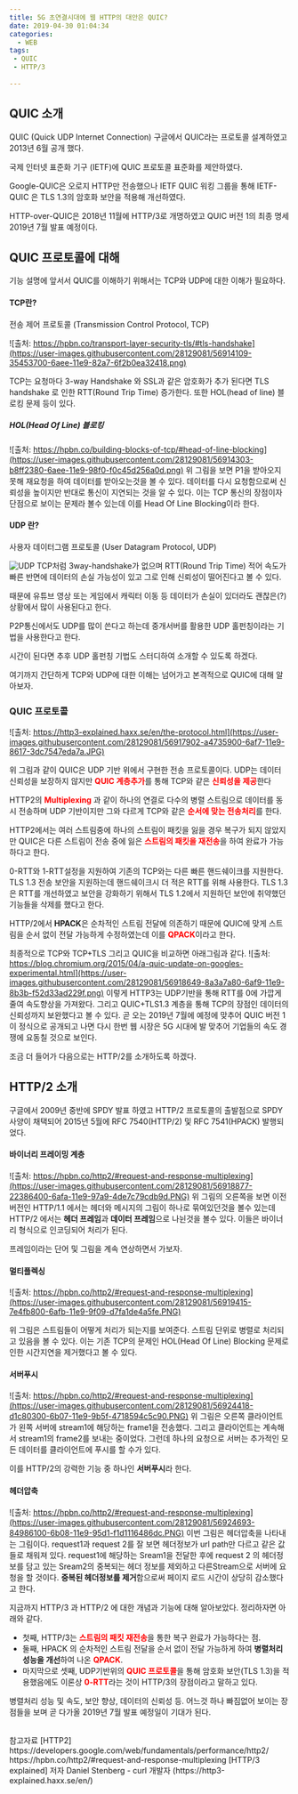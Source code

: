 ```yaml
---
title: 5G 초연결시대에 웹 HTTP의 대안은 QUIC?
date: 2019-04-30 01:04:34
categories:
  - WEB
tags:
 - QUIC
 - HTTP/3
 
---
```


## QUIC 소개
QUIC (Quick UDP Internet Connection)
구글에서 QUIC라는 프로토콜 설계하였고 2013년 6월 공개 했다.

국제 인터넷 표준화 기구 (IETF)에 QUIC 프로토콜 표준화를 제안하였다.

Google-QUIC은 오로지 HTTP만 전송했으나 IETF QUIC 워킹 그룹을 통해 IETF-QUIC 은 TLS 1.3의 암호화 보안을 적용해 개선하였다.

HTTP-over-QUIC은 2018년 11월에 HTTP/3로 개명하였고 QUIC 버전 1의 최종 명세 2019년 7월 발표 예정이다.

## QUIC 프로토콜에 대해
기능 설명에 앞서서 QUIC를 이해하기 위해서는 TCP와 UDP에 대한 이해가 필요하다.

#### TCP란?
전송 제어 프로토콜
(Transmission Control Protocol, TCP)

![출처: https://hpbn.co/transport-layer-security-tls/#tls-handshake](https://user-images.githubusercontent.com/28129081/56914109-35453700-6aee-11e9-82a7-6f2b0ea32418.png)

TCP는 요청마다 3-way Handshake 와 SSL과 같은 암호화가 추가 된다면 TLS handshake 로 인한 RTT(Round Trip Time) 증가한다.
또한 HOL(head of line) 블로킹 문제 등이 있다.

##### HOL(Head Of Line) 블로킹
![출처: https://hpbn.co/building-blocks-of-tcp/#head-of-line-blocking](https://user-images.githubusercontent.com/28129081/56914303-b8ff2380-6aee-11e9-98f0-f0c45d256a0d.png)
 위 그림을 보면 P1을 받아오지 못해 재요청을 하여 데이터를 받아오는것을 볼 수 있다. 데이터를 다시 요청함으로써 신뢰성을 높이지만 반대로 통신이 지연되는 것을 알 수 있다.
이는 TCP 통신의 장점이자 단점으로 보이는 문제라 볼수 있는데 이를 Head Of Line Blocking이라 한다.

#### UDP 란?
사용자 데이터그램 프로토콜
(User Datagram Protocol, UDP)

![UDP](https://user-images.githubusercontent.com/28129081/56914420-067b9080-6aef-11e9-8752-c69a8028374d.png)
TCP처럼 3way-handshake가 없으며 RTT(Round Trip Time) 적어 속도가 빠른 반면에 데이터의 손실 가능성이 있고 그로 인해 신뢰성이 떨어진다고 볼 수 있다.

때문에 유튜브 영상 또는 게임에서 캐릭터 이동 등 데이터가 손실이 있더라도 괜찮은(?) 상황에서 많이 사용된다고 한다.

P2P통신에서도 UDP를 많이 쓴다고 하는데 중개서버를 활용한 UDP 홀펀칭이라는 기법을 사용한다고 한다.

시간이 된다면 추후 UDP 홀펀칭 기법도 스터디하여 소개할 수 있도록 하겠다.

여기까지 간단하게 TCP와 UDP에 대한 이해는 넘어가고 본격적으로 QUIC에 대해 알아보자.

### QUIC 프로토콜
![출처: https://http3-explained.haxx.se/en/the-protocol.html](https://user-images.githubusercontent.com/28129081/56917902-a4735900-6af7-11e9-8617-3dc7547eda7a.JPG)

위 그림과 같이 QUIC은 UDP 기반 위에서 구현한 전송 프로토콜이다. UDP는 데이터 신뢰성을 보장하지 않지만 <span style="color:red">**QUIC 계층추가**</span>를 통해 TCP와 같은 <span style="color:red">**신뢰성을 제공**</span>한다

HTTP2의 <span style="color:red">**Multiplexing**</span> 과 같이 하나의 연결로 다수의 병렬 스트림으로 데이터를 동시 전송하며 UDP 기반이지만 그와 다르게 TCP와 같은 <span style="color:red">**순서에 맞는 전송처리**</span>를 한다.

HTTP2에서는 여러 스트림중에 하나의 스트림이 패킷을 잃을 경우 복구가 되지 않았지만 QUIC은 다른 스트림이 전송 중에 잃은 <span style="color:red">**스트림의 패킷을 재전송**</span>을 하여 완료가 가능하다고 한다.

0-RTT와 1-RTT설정을 지원하여 기존의 TCP와는 다른 빠른 핸드쉐이크를 지원한다. TLS 1.3 전송 보안을 지원하는데 핸드쉐이크시 더 적은 RTT를 위해 사용한다.
TLS 1.3은 RTT를 개선하였고 보안을 강화하기 위해서 TLS 1.2에서 지원하던 보안에 취약했던 기능들을 삭제를 했다고 한다.

HTTP/2에서 **HPACK**은 순차적인 스트림 전달에 의존하기 때문에 QUIC에 맞게 스트림을 순서 없이 전달 가능하게 수정하였는데 이를 <span style="color:red">**QPACK**</span>이라고 한다.

최종적으로 TCP와 TCP+TLS 그리고 QUIC을 비교하면 아래그림과 같다.
![출처: https://blog.chromium.org/2015/04/a-quic-update-on-googles-experimental.html](https://user-images.githubusercontent.com/28129081/56918649-8a3a7a80-6af9-11e9-8b3b-f52d33ad229f.png)
이렇게 HTTP3는 UDP기반을 통해 RTT를 0에 가깝게 줄여 속도향상을 가져왔다. 그리고 QUIC+TLS1.3 계층을 통해 TCP의 장점인 데이터의 신뢰성까지 보완했다고 볼 수 있다.
곧 오는 2019년 7월에 예정에 맞추어 QUIC 버전 1 이 정식으로 공개되고 나면 다시 한번 웹 시장은 5G 시대에 발 맞추어 기업들의 속도 경쟁에 요동칠 것으로 보인다. 


조금 더 들어가 다음으로는 HTTP/2를 소개하도록 하겠다.
## HTTP/2 소개
구글에서 2009년 중반에 SPDY 발표 하였고 HTTP/2 프로토콜의 출발점으로 SPDY 사양이 채택되어 2015년 5월에 RFC 7540(HTTP/2) 및 RFC 7541(HPACK) 발행되었다.

#### 바이너리 프레이밍 계층
![출처: https://hpbn.co/http2/#request-and-response-multiplexing](https://user-images.githubusercontent.com/28129081/56918877-22386400-6afa-11e9-97a9-4de7c79cdb9d.PNG)
위 그림의 오른쪽을 보면 이전 버전인 HTTP/1.1 에서는 헤더와 메시지의 그림이 하나로 묶여있던것을 볼수 있는데 HTTP/2 에서는 **헤더 프레임**과 **데이터 프레임**으로 나뉜것을 볼수 있다. 이들은 바이너리 형식으로 인코딩되어 처리가 된다.

프레임이라는 단어 및 그림을 계속 연상하면서 가보자.

#### 멀티플렉싱
![출처: https://hpbn.co/http2/#request-and-response-multiplexing](https://user-images.githubusercontent.com/28129081/56919415-7e4fb800-6afb-11e9-9f09-d7fa1de4a5fe.PNG)

위 그림은 스트림들이 어떻게 처리가 되는지를 보여준다. 스트림 단위로 병렬로 처리되고 있음을 볼 수 있다. 
이는 기존 TCP의 문제인 HOL(Head Of Line) Blocking 문제로 인한 시간지연을 제거했다고 볼 수 있다.

#### 서버푸시
![출처: https://hpbn.co/http2/#request-and-response-multiplexing](https://user-images.githubusercontent.com/28129081/56924418-d1c80300-6b07-11e9-9b5f-4718594c5c90.PNG)
위 그림은 오른쪽 클라이언트가 왼쪽 서버에 stream1에 해당하는 frame1을 전송했다. 그리고 클라이언트는 계속해서 stream1의 frame2를 보내는 중이었다.
그런데 하나의 요청으로 서버는 추가적인 모든 데이터를 클라이언트에 푸시를 할 수가 있다.

이를 HTTP/2의 강력한 기능 중 하나인 **서버푸시**라 한다.

#### 헤더압축
![출처: https://hpbn.co/http2/#request-and-response-multiplexing](https://user-images.githubusercontent.com/28129081/56924693-84986100-6b08-11e9-95d1-f1d1116486dc.PNG)
이번 그림은 헤더압축을 나타내는 그림이다. request1과 request 2를 잘 보면 헤더정보가 url path만 다르고 같은 값들로 채워져 있다. 
request1에 해당하는 Sream1을 전달한 후에 request 2 의 헤더정보를 담고 있는 Sream2의 중복되는 헤더 정보를 제외하고 다른Stream으로 서버에 요청을 할 것이다.
**중복된 헤더정보를 제거**함으로써 페이지 로드 시간이 상당히 감소했다고 한다.

지금까지 HTTP/3 과 HTTP/2 에 대한 개념과 기능에 대해 알아보았다.
정리하자면 아래와 같다.
* 첫째, HTTP/3는 <span style="color:red">**스트림의 패킷 재전송**</span>을 통한 복구 완료가 가능하다는 점.
* 둘째, HPACK 의 순차적인 스트림 전달을 순서 없이 전달 가능하게 하여 **병렬처리 성능을 개선**하여 나온 <span style="color:red">**QPACK**</span>.
* 마지막으로 셋째, UDP기반위의 <span style="color:red">**QUIC 프로토콜**</span>을 통해 암호화 보안(TLS 1.3)을 적용했음에도 이론상 <span style="color:red">**0-RTT**</span>라는 것이 HTTP/3의 장점이라고 말하고 있다.

병렬처리 성능 및 속도, 보안 향상, 데이터의 신뢰성 등. 어느것 하나 빠짐없어 보이는 장점들을 보며 곧 다가올 2019년 7월 발표 예정일이 기대가 된다.


<br/>
<div style="font-size:14px;">
참고자료
[HTTP2]
https://developers.google.com/web/fundamentals/performance/http2/
https://hpbn.co/http2/#request-and-response-multiplexing
[HTTP/3 explained]
저자 Daniel Stenberg - curl 개발자 (https://http3-explained.haxx.se/en/)
</div>